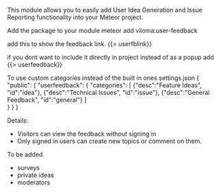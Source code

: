 This module allows you to easily add User Idea Generation and Issue Reporting functionality into your Meteor project.

Add the package to your module 
meteor add viloma:user-feedback

add this to show the feedback link.
{{> userfblink}}

if you dont want to include it directly in project instead of as a popup add
{{> userfeedback}}

To use custom categories instead of the built in ones
settings.json 
{
	"public": {
		"userfeedback": {
			"categories": [
				{"desc":"Feature Ideas", "id":"idea"},
				{"desc":"Technical Issues", "id":"issue"},
				{"desc":"General Feedback", "id":"general"}
			]	
		}
	}
}

Details:
- Visitors can view the feedback without signing in
- Only signed in users can create new topics or comment on them.

To be added
- surveys
- private ideas
- moderators